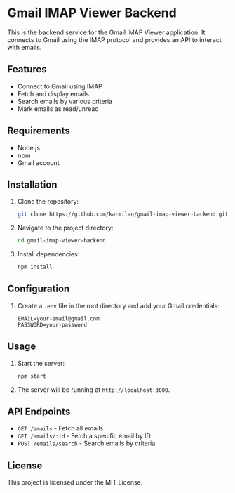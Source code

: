 # Gmail IMAP Viewer Backend

This is the backend service for the Gmail IMAP Viewer application. It connects to Gmail using the IMAP protocol and provides an API to interact with emails.

## Features

- Connect to Gmail using IMAP
- Fetch and display emails
- Search emails by various criteria
- Mark emails as read/unread

## Requirements

- Node.js
- npm
- Gmail account

## Installation

1. Clone the repository:
   ```sh
   git clone https://github.com/karmilan/gmail-imap-viewer-backend.git
   ```
2. Navigate to the project directory:
   ```sh
   cd gmail-imap-viewer-backend
   ```
3. Install dependencies:
   ```sh
   npm install
   ```

## Configuration

1. Create a `.env` file in the root directory and add your Gmail credentials:
   ```
   EMAIL=your-email@gmail.com
   PASSWORD=your-password
   ```

## Usage

1. Start the server:
   ```sh
   npm start
   ```
2. The server will be running at `http://localhost:3000`.

## API Endpoints

- `GET /emails` - Fetch all emails
- `GET /emails/:id` - Fetch a specific email by ID
- `POST /emails/search` - Search emails by criteria

## License

This project is licensed under the MIT License.
